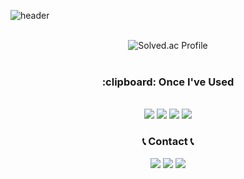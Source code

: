 ![header](https://capsule-render.vercel.app/api?type=rounded&color=timeGradient&text=Welcome%20to%20Sae-Hyung's%20GitHub%20👋&fontSize=40&fontAlignY=50&fontAlign=50&height=180)
<br>
<br>

<div align=center>
  <img src="http://mazassumnida.wtf/api/generate_badge?boj=vitamin1996" alt="Solved.ac Profile">
  <br>
  <br>
  
<h3 align="center">:clipboard: Once I've Used</h3> 
  <br>
  <img src="https://img.shields.io/badge/JAVA-007396?style=for-the-badge&logo=Java&logoColor=white">
  <img src="https://img.shields.io/badge/Eclipse-2C2255?style=for-the-badge&logo=Eclipse%20IDE&logoColor=white">
<img src="https://img.shields.io/badge/github-181717?style=for-the-badge&logo=github&logoColor=white">
<img src="https://img.shields.io/badge/VSCode-007ACC?style=for-the-badge&logo=VisualStudioCode&logoColor=white">
 
</div>

<h3 align="center">📞 Contact 📞</h3> 

<div align="center"> <a href="mailto:vitamin9011@gmail.com" target="_blank"><img src="https://img.shields.io/badge/Gmail-EA4335?style=for-the-badge&logo=Gmail&logoColor=white"></a> <a href="https://open.kakao.com/o/sdAbnshg"><img src="https://img.shields.io/badge/KakaoTalk-FFCD00?style=for-the-badge&logoColor=black&logo=KakaoTalk"></a> <a href="https://www.instagram.com/sxx_hxuxx"><img src="https://img.shields.io/badge/Instagram-E4405F?style=for-the-badge&logo=Instagram&logoColor=white"></a> </div>
